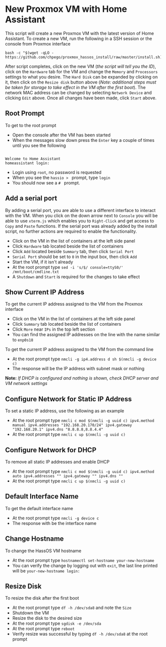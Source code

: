 # New Proxmox VM with Home Assistant

This script will create a new Proxmox VM with the latest version of Home Assistant. To create a new VM, run the following in a SSH session or the console from Proxmox interface

```
bash -c "$(wget -qLO - https://github.com/chpego/proxmox_hassos_install/raw/master/install.sh)"
```

After script completes, click on the new VM (_the script will tell you the ID_), click on the `Hardware` tab for the VM and change the `Memory` and `Processors` settings to what you desire. The `Hard Disk` can be expanded by clicking on it, then click on the `Resize disk` button above (_Note: additional steps must be taken for storage to take effect in the VM after the first boot_). The network MAC address can be changed by selecting `Network Device` and clicking `Edit` above. Once all changes have been made, click `Start` above.

## Root Prompt

To get to the root prompt
- Open the console after the VM has been started
- When the messages slow down press the `Enter` key a couple of times until you see the following
```

Welcome to Home Assistant
homeassistant login:
```
- Login using `root`, no password is requested
- When you see the `hassio > ` prompt, type `login`
- You should now see a `# ` prompt.

## Add a serial port

By adding a serial port, you are able to use a different interface to interact with the VM. When you click on the down arrow next to `Console` you will be able to use `xterm.js` which enables you to `Right-Click` and get access to `Copy` and `Paste` functions. If the serial port was already added by the install script, no further actions are required to enable the functionality.
- Click on the VM in the list of containers at the left side panel
- Click `Hardware` tab located beside the list of containers
- Click `Add` located beside `Summary` tab, then click `Serial Port`
- `Serial Port` should be set to `0` in the input box, then click `Add`
- Start the VM, if it isn't already
- At the root prompt type `sed -i 's/$/ console=ttyS0/' /mnt/boot/cmdline.txt`
- A `Shutdown` and `Start` is required for the changes to take effect

## Show Current IP Address

To get the current IP address assigned to the VM from the Proxmox interface
- Click on the VM in the list of containers at the left side panel
- Click `Summary` tab located beside the list of containers
- Click `More` near `IPs` in the top left section
- You can find the assigned IP addresses on the line with the name similar to `enp0s18`

To get the current IP address assigned to the VM from the command line
- At the root prompt type `nmcli -g ip4.address d sh $(nmcli -g device c)`
- The response will be the IP address with subnet mask or nothing

**Note:** _If DHCP is configured and nothing is shown, check DHCP server and VM network settings_

## Configure Network for Static IP Address

To set a static IP address, use the following as an example
- At the root prompt type `nmcli c mod $(nmcli -g uuid c) ipv4.method manual ipv4.addresses "192.168.20.170/24" ipv4.gateway "192.168.20.1" ipv4.dns "8.8.8.8,8.8.4.4"`
- At the root prompt type `nmcli c up $(nmcli -g uuid c)`

## Configure Network for DHCP

To remove all static IP addresses and enable DHCP
- At the root prompt type `nmcli c mod $(nmcli -g uuid c) ipv4.method auto ipv4.addresses "" ipv4.gateway "" ipv4.dns ""`
- At the root prompt type `nmcli c up $(nmcli -g uuid c)`

## Default Interface Name

To get the default interface name
- At the root prompt type `nmcli -g device c`
- The response with be the interface name

## Change Hostname

To change the HassOS VM hostname
- At the root prompt type `hostnamectl set-hostname your-new-hostname`
- You can verify the change by logging out with `exit`, the last line printed will be `your-new-hostname login: `

## Resize Disk

To resize the disk after the first boot
- At the root prompt type `df -h /dev/sda8` and note the `Size`
- Shutdown the VM
- Resize the disk to the desired size
- At the root prompt type `sgdisk -e /dev/sda`
- At the root prompt type `reboot`
- Verify resize was successful by typing `df -h /dev/sda8` at the root prompt
